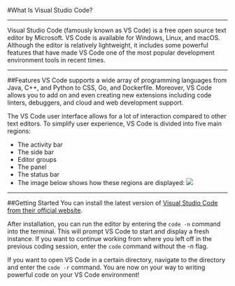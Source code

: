 #What Is Visual Studio Code?
__________
Visual Studio Code (famously known as VS Code) is a free open source text editor by Microsoft. VS Code is available for Windows, Linux, and macOS. Although the editor is relatively lightweight, it includes some powerful features that have made VS Code one of the most popular development environment tools in recent times.
__________
##Features
VS Code supports a wide array of programming languages from Java, C++, and Python to CSS, Go, and Dockerfile. Moreover, VS Code allows you to add on and even creating new extensions including code linters, debuggers, and cloud and web development support.

The VS Code user interface allows for a lot of interaction compared to other text editors. To simplify user experience, VS Code is divided into five main regions:

* The activity bar
* The side bar
* Editor groups
* The panel
* The status bar
* The image below shows how these regions are displayed:
![](https://developers.institute/wp-content/uploads/2020/11/vs.png)
__________
##Getting Started
You can install the latest version of [Visual Studio Code from their official website](https://code.visualstudio.com/).

After installation, you can run the editor by entering the `code -n` command into the terminal. This will prompt VS Code to start and display a fresh instance. If you want to continue working from where you left off in the previous coding session, enter the `code` command without the -n flag.

If you want to open VS Code in a certain directory, navigate to the directory and enter the `code -r` command. You are now on your way to writing powerful code on your VS Code environment!